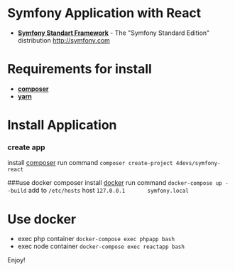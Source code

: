 Symfony Application with React
==============================

* [**Symfony Standart Framework**][1] - The "Symfony Standard Edition" distribution http://symfony.com

Requirements for install
========================
* [**composer**][2]
* [**yarn**][3]

Install Application
===================

### create app
install [composer][2]
run command `composer create-project 4devs/symfony-react`

###use docker composer
install [docker][4]
run command `docker-compose up --build`
add to `/etc/hosts` host `127.0.0.1       symfony.local`

Use docker
==========
* exec php container `docker-compose exec phpapp bash`
* exec node container `docker-compose exec reactapp bash`

Enjoy!

[1]:  https://github.com/symfony/symfony-standard
[2]:  https://getcomposer.org/
[3]:  https://yarnpkg.com/
[4]:  https://www.docker.com/
